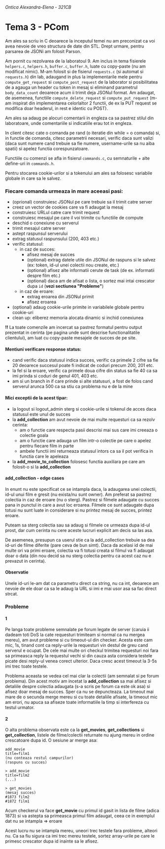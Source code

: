 *Ontica Alexandra-Elena - 321CB*

# Tema 3 - PCom

Am ales sa scriu in C deoarece la inceputul temei nu am preconizat ca voi avea nevoie de vreo structura de date din STL. Drept urmare, pentru parsarea de JSONi am folosit Parson.

Am pornit cu rezolvarea de la laboratoul 9. Am inclus in tema fisierele `helpers.c`, `helpers.h`, `buffer.c`, `buffer.h`, luate cu copy-paste (nu am modificat nimic). M-am folosit si de fisierul `requests.c` (si automat si `requests.h`) din lab, adaugand in plus la implementarile mele pentru `compute_get_request` si `compute_post_request` de la laborator si posibilitatea de a agauga un header cu token in mesaj si eliminand parametrul `body_data_count` deoarece acum ii trimit deja JSONul format. Am adaugat, de asemenea, functiile `compute_delete_request` si `compute_put_request` (m-am inspirat din implementarea celorlaltor 2 functii, de ex la PUT request se modifica doar headerul, in rest e identic cu POST).

Am ales sa adaug pe alocuri comentarii in engleza ca sa pastrez stilul din laboratoare, unde comentariile si indicatiile erau tot in engleza.

In client citesc cate o comanda pe rand (o iteratie din while = o comanda) si, in functie de comanda, citesc parametrii necesari, verific daca sunt valizi (daca sunt numere cand trebuie sa fie numere, username-urile sa nu aiba spatii) si apelez functia corespunzatoare.

Functiile cu comenzi se afla in fisierul `commands.c`, cu semnaturile + alte define-uri in `commands.h`.

Pentru stocarea cookie-urilor si a tokenului am ales sa folosesc variabile globale in care sa le salvez.

### Fiecare comanda urmeaza in mare aceeasi pasi:
- (oprional) construiesc JSONul pe care trebuie sa il trimit catre server
- creez un vector de cookies care va fi adaugat la mesaj
- construiesc URLul catre care trimit request
- construiesc mesajul pe care il voi trimite cu functiile de compute
- deschid o conexiune cu serverul
- trimit mesajul catre server
- astept raspunsul serverului
- extrag statusul raspunsului (200, 403 etc.)
- verific statusul:
    - in caz de succes: 
        - afisez mesaj de succes
        - (optional) extrag datele utile din JSONul de raspuns si le salvez (ex: token, id-ul unei colectii nou create, etc.)
        - (optional) afisez alte informatii cerute de task (de ex. informatii despre film etc.)
        - (optional) daca am de afisat o lista, o sortez mai intai crescator dupa `id` (**vezi sectiunea "Probleme"**)
    - in caz de eroare:
        - extrag eroarea din JSONul primit
        - afisez eroarea
- (optional) adaug cookie-urile primite in variabilele globale pentru cookie-uri
- clean up: eliberez memoria alocata dinamic si inchid conexiunea

**!!** La toate comenzile am incercat sa pastrez formatul pentru output prezentat in cerinta (pe pagina unde sunt descrise functionalitatile clientului), am luat cu copy-paste mesajele de succes de pe site.

#### Mentiuni verificare response status:
- cand verific daca statusul indica succes, verific ca primele 2 cifre sa fie 20 deoarece succesul poate fi indicat de coduri precum 200, 201 etc.
- la fel si la eroare, verific ca primele doua cifre din status sa fie 40 ca sa imi prinda si coduri de genul 401, 403 etc.
- am si un branch in if care prinde si alte statusuri, a fost de folos cand serverul arunca 500 ca sa stiu ca problema nu e de la mine

#### Mici exceptii de la acest tipar:
- la logout si logout_admin sterg si cookie-urile si tokenul de acces daca statusul este unul de succes
- la **add_collection** am avut nevoie de mai multe requesturi ca sa rezolv cerinta:
    - am o functie care respecta pasii descrisi mai sus care imi creeaza o colectie goala
    - am o functie care adauga un film intr-o colectie pe care o apelez pentru fiecare film in parte
    - ambele functii imi returneaza statusul intors ca sa il pot verifica in functia care le apeleaza
- la **add_movie_to_collection** folosesc functia auxiliara pe care am folosit-o si la **add_collection**

#### add_collection - edge cases
In enunt nu este specificat ce se intampla daca, la adaugarea unei colectii, id-ul unui film e gresit (nu exista/nu sunt owner). Am preferat sa pastrez colectia in caz de eroare (nu o sterg). Pastrez si filmele adaugate cu succes pana in punctul in care a avut loc eroarea. Filmele ce sunt adaugate dupa totusi nu sunt luate in considerare si nu printez mesaj de succes, printez eroare.

Puteam sa sterg colectia sau sa adaug si filmele ce urmeaza dupa id-ul prost, dar cum cerinta nu cere aceste lucruri explicit am decis sa las asa.

De asemenea, presupun ca userul stie ca la add_collection trebuie sa dea id-uri de filme diferite (pare ceva de bun simt). Daca da acelasi id de mai multe ori va primi eroare, colectia va fi totusi creata si filmul va fi adaugat doar o data (din nou decid sa nu sterg colectia pentru ca acest caz nu e prevazut in cerinta).

#### Observatie
Unele id-uri le-am dat ca parametru direct ca string, nu ca int, deoarece am nevoie de ele doar ca sa le adaug la URL si imi e mai usor asa sa fac direct strcat.

### Probleme 
#### 1
Pe langa toate probleme semnalate pe forum legate de server (caruia ii dadeam toti DoS la cate requesturi trimiteam si normal ca nu mergea mereu), am avut probleme si cu timeout-ul din checker. Acesta este cam mic, 1s, tinand cont ca reply-urile la requesturi vin destul de greu cand serverul e ocupat. De cele mai multe ori checkul trimitea requesturi noi fara sa primeasca reply la requestul vechi si din cauza asta considera testele picate desi reply-ul venea corect ulterior. Daca cresc acest timeout la 3-5s imi trec toate testele.

Problema aceasta se vedea cel mai clar la colectii (am semnalat si pe forum problema). Din acest motiv am incetat la **add_collection** sa mai afisez si detaliile despre colectia adaugata (s-a scris pe forum ca este ok asa) si afisez doar mesaj de succes. Sper ca nu se depuncteaza. La timeout mai mare de o secunda merge mereu si cu toate detaliile afisate, la timeout mic am erori, nu apuca sa afiseze toate informatiile la timp si interfereza cu testul urmator.

#### 2
O alta problema observata este ca la **get_movies**, **get_collections** si **get_collection**, listele de filme/colectii returnate nu ajung mereu in ordine crescatoare dupa id. O sesiune ar merge asa:

```
add_movie
title=film1
(nu conteaza restul campurilor)
(raspuns cu succes)

> add_movie
title=film2
(...)

> get_movies
(mesaj succes)
#1873 film2
#1872 film1
```

Acum checkerul va face **get_movie** cu primul id gasit in lista de filme (adica 1873) si va astepta sa primeasca primul film adaugat, ceea ce in exemplul dat nu se intampla => eroare

Acest lucru nu se intampla mereu, uneori trec testele fara probleme, alteori nu.
Ca sa fiu sigura ca imi trec mereu testele, sortez array-urile pe care le primesc crescator dupa id inainte sa le afisez.